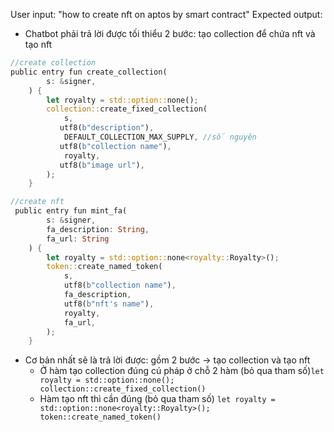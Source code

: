 User input: "how to create nft on aptos by smart contract"
Expected output:
- Chatbot phải trả lời được tối thiểu 2 bước: tạo collection để chứa nft và tạo nft

```rust
//create collection
public entry fun create_collection(
        s: &signer,
    ) {
        let royalty = std::option::none();
        collection::create_fixed_collection(
            s,
           utf8(b"description"),
            DEFAULT_COLLECTION_MAX_SUPPLY, //số nguyên
           utf8(b"collection name"),
            royalty,
           utf8(b"image url"),
        );
    }

//create nft
 public entry fun mint_fa(
        s: &signer,
        fa_description: String,
        fa_url: String
    ) {
        let royalty = std::option::none<royalty::Royalty>();
        token::create_named_token(
            s,
            utf8(b"collection name"),
            fa_description,
            utf8(b"nft's name"),
            royalty,
            fa_url,
        );
    }
```
- Cơ bản nhất sẽ là trả lời được: gồm 2 bước -> tạo collection và tạo nft
    - Ở hàm tạo collection đúng cú pháp ở chỗ 2 hàm (bỏ qua tham số)``` let royalty = std::option::none();
        collection::create_fixed_collection() ```
    - Hàm tạo nft thì cần đúng (bỏ qua tham số) ```let royalty = std::option::none<royalty::Royalty>();
        token::create_named_token() ```